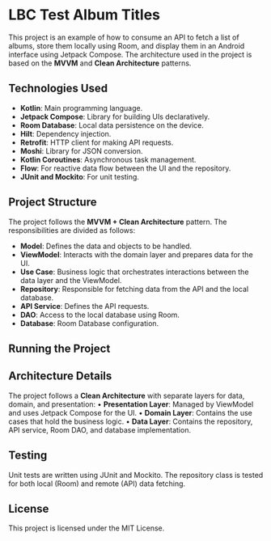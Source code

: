 # LBC Test Album Titles

This project is an example of how to consume an API to fetch a list of albums, store them locally using Room, and display them in an Android interface using Jetpack Compose. The architecture used in the project is based on the **MVVM** and **Clean Architecture** patterns.

## Technologies Used

- **Kotlin**: Main programming language.
- **Jetpack Compose**: Library for building UIs declaratively.
- **Room Database**: Local data persistence on the device.
- **Hilt**: Dependency injection.
- **Retrofit**: HTTP client for making API requests.
- **Moshi**: Library for JSON conversion.
- **Kotlin Coroutines**: Asynchronous task management.
- **Flow**: For reactive data flow between the UI and the repository.
- **JUnit and Mockito**: For unit testing.

## Project Structure

The project follows the **MVVM + Clean Architecture** pattern. The responsibilities are divided as follows:

- **Model**: Defines the data and objects to be handled.
- **ViewModel**: Interacts with the domain layer and prepares data for the UI.
- **Use Case**: Business logic that orchestrates interactions between the data layer and the ViewModel.
- **Repository**: Responsible for fetching data from the API and the local database.
- **API Service**: Defines the API requests.
- **DAO**: Access to the local database using Room.
- **Database**: Room Database configuration.

## Running the Project

## Architecture Details

The project follows a **Clean Architecture** with separate layers for data, domain, and presentation:
	•	**Presentation Layer**: Managed by ViewModel and uses Jetpack Compose for the UI.
	•	**Domain Layer**: Contains the use cases that hold the business logic.
	•	**Data Layer**: Contains the repository, API service, Room DAO, and database implementation.

## Testing

Unit tests are written using JUnit and Mockito. The repository class is tested for both local (Room) and remote (API) data fetching.

## License

This project is licensed under the MIT License.
